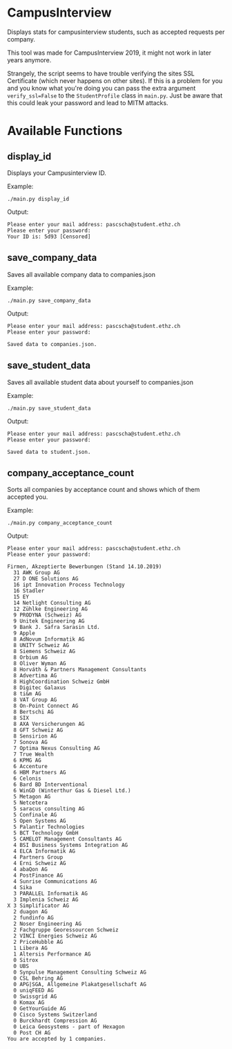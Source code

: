 # CampusInterview
Displays stats for campusinterview students, such as accepted requests per company.

This tool was made for CampusInterview 2019, it might not work in later years anymore.

Strangely, the script seems to have trouble verifying the sites SSL Certificate (which never happens on other sites). If this is a problem for you and you know what you're doing you can pass the extra argument `verify_ssl=False` to the `StudentProfile` class in `main.py`. Just be aware that this could leak your password and lead to MITM attacks.

# Available Functions

## display_id
Displays your Campusinterview ID.

Example:
```
./main.py display_id
```
Output:
```
Please enter your mail address: pascscha@student.ethz.ch
Please enter your password:
Your ID is: 5d93 [Censored]
```

## save_company_data
Saves all available company data to companies.json

Example:
```
./main.py save_company_data
```
Output:
```
Please enter your mail address: pascscha@student.ethz.ch
Please enter your password:

Saved data to companies.json.
```

## save_student_data
Saves all available student data about yourself to companies.json

Example:
```
./main.py save_student_data
```
Output:
```
Please enter your mail address: pascscha@student.ethz.ch
Please enter your password:

Saved data to student.json.
```

## company_acceptance_count
Sorts all companies by acceptance count and shows which of them accepted you.

Example:
```
./main.py company_acceptance_count
```
Output:
```
Please enter your mail address: pascscha@student.ethz.ch
Please enter your password:

Firmen, Akzeptierte Bewerbungen (Stand 14.10.2019)
  31 AWK Group AG
  27 D ONE Solutions AG
  16 ipt Innovation Process Technology
  16 Stadler
  15 EY
  14 Netlight Consulting AG
  12 Zühlke Engineering AG
  9 PRODYNA (Schweiz) AG
  9 Unitek Engineering AG
  9 Bank J. Safra Sarasin Ltd.
  9 Apple
  8 AdNovum Informatik AG
  8 UNITY Schweiz AG
  8 Siemens Schweiz AG
  8 Orbium AG
  8 Oliver Wyman AG
  8 Horváth & Partners Management Consultants
  8 Advertima AG
  8 HighCoordination Schweiz GmbH
  8 Digitec Galaxus
  8 ti&m AG
  8 VAT Group AG
  8 On-Point Connect AG
  8 Bertschi AG
  8 SIX
  8 AXA Versicherungen AG
  8 GFT Schweiz AG
  8 Sensirion AG
  7 Sonova AG
  7 Optima Nexus Consulting AG
  7 True Wealth
  6 KPMG AG
  6 Accenture
  6 HBM Partners AG
  6 Celonis
  6 Bard BD Interventional
  6 WinGD (Winterthur Gas & Diesel Ltd.)
  5 Metagon AG
  5 Netcetera
  5 saracus consulting AG
  5 Confinale AG
  5 Open Systems AG
  5 Palantir Technologies
  5 BCT Technology GmbH
  5 CAMELOT Management Consultants AG
  4 BSI Business Systems Integration AG
  4 ELCA Informatik AG
  4 Partners Group
  4 Erni Schweiz AG
  4 abaQon AG
  4 PostFinance AG
  4 Sunrise Communications AG
  4 Sika
  3 PARALLEL Informatik AG
  3 Implenia Schweiz AG
X 3 Simplificator AG
  2 duagon AG
  2 fundinfo AG
  2 Noser Engineering AG
  2 Fachgruppe Georessourcen Schweiz
  2 VINCI Energies Schweiz AG
  2 PriceHubble AG
  1 Libera AG
  1 Altersis Performance AG
  0 Sitrox
  0 UBS
  0 Synpulse Management Consulting Schweiz AG
  0 CSL Behring AG
  0 APG|SGA, Allgemeine Plakatgesellschaft AG
  0 uniqFEED AG
  0 Swissgrid AG
  0 Komax AG
  0 GetYourGuide AG
  0 Cisco Systems Switzerland
  0 Burckhardt Compression AG
  0 Leica Geosystems - part of Hexagon
  0 Post CH AG
You are accepted by 1 companies.
```